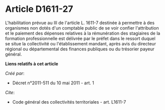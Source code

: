 # Article D1611-27

L'habilitation prévue au III de l'article L. 1611-7 destinée à permettre à des organismes non dotés d'un comptable public de
se voir confier l'attribution et le paiement des dépenses relatives à la rémunération des stagiaires de la formation
professionnelle est délivrée par le préfet dans le ressort duquel se situe la collectivité ou l'établissement mandant, après
avis du directeur régional ou départemental des finances publiques ou du trésorier payeur général.

**Liens relatifs à cet article**

_Créé par_:

  - Décret n°2011-511 du 10 mai 2011 - art. 1

_Cite_:

  - Code général des collectivités territoriales - art. L1611-7
